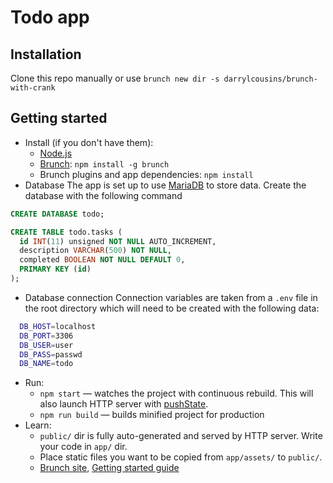 # Todo app

## Installation

Clone this repo manually or use `brunch new dir -s darrylcousins/brunch-with-crank`

## Getting started

* Install (if you don't have them):
    * [Node.js](http://nodejs.org)
    * [Brunch](http://brunch.io): `npm install -g brunch`
    * Brunch plugins and app dependencies: `npm install`
* Database
  The app is set up to use [MariaDB](https://mariadb.org/) to store data. Create the database with the following command
```sql
CREATE DATABASE todo;

CREATE TABLE todo.tasks (
  id INT(11) unsigned NOT NULL AUTO_INCREMENT,
  description VARCHAR(500) NOT NULL,
  completed BOOLEAN NOT NULL DEFAULT 0,
  PRIMARY KEY (id)
);
```
* Database connection
  Connection variables are taken from a `.env` file in the root directory which will need to be created with the following data:
```bash
  DB_HOST=localhost
  DB_PORT=3306
  DB_USER=user
  DB_PASS=passwd
  DB_NAME=todo
```
* Run:
    * `npm start` — watches the project with continuous rebuild. This will also launch HTTP server with [pushState](https://developer.mozilla.org/en-US/docs/Web/Guide/API/DOM/Manipulating_the_browser_history).
    * `npm run build` — builds minified project for production
* Learn:
    * `public/` dir is fully auto-generated and served by HTTP server.  Write your code in `app/` dir.
    * Place static files you want to be copied from `app/assets/` to `public/`.
    * [Brunch site](http://brunch.io), [Getting started guide](https://github.com/brunch/brunch-guide#readme)
